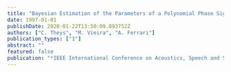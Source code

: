 ```yaml
---
title: "Bayesian Estimation of the Parameters of a Polynomial Phase Signal using MCMC methods"
date: 1997-01-01
publishDate: 2020-01-22T13:50:09.893752Z
authors: ["C. Theys", "M. Vieira", "A. Ferrari"]
publication_types: ["1"]
abstract: ""
featured: false
publication: "*IEEE International Conference on Acoustics, Speech and Signal Processing (ICASSP)*"
---
```


